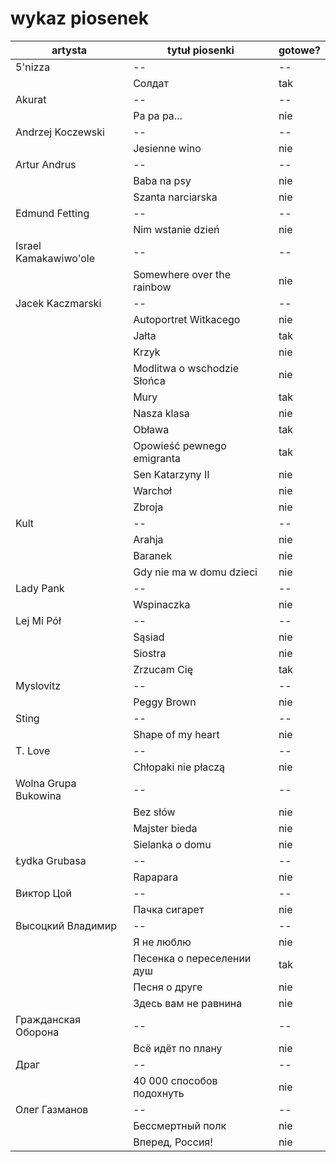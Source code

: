# wykaz piosenek

| artysta               | tytuł piosenki              | gotowe? |
|-----------------------|-----------------------------|---------|
| 5'nizza               | --                          | --      |
|                       | Cолдат                      | tak     |
| Akurat                | --                          | --      |
|                       | Pa pa pa...                 | nie     |
| Andrzej Koczewski     | --                          | --      |
|                       | Jesienne wino               | nie     |
| Artur Andrus          | --                          | --      |
|                       | Baba na psy                 | nie     |
|                       | Szanta narciarska           | nie     |
| Edmund Fetting        | --                          | --      |
|                       | Nim wstanie dzień           | nie     |
| Israel Kamakawiwo'ole | --                          | --      |
|                       | Somewhere over the rainbow  | nie     |
| Jacek Kaczmarski      | --                          | --      |
|                       | Autoportret Witkacego       | nie     |
|                       | Jałta                       | tak     |
|                       | Krzyk                       | nie     |
|                       | Modlitwa o wschodzie Słońca | nie     |
|                       | Mury                        | tak     |
|                       | Nasza klasa                 | nie     |
|                       | Obława                      | tak     |
|                       | Opowieść pewnego emigranta  | tak     |
|                       | Sen Katarzyny II            | nie     |
|                       | Warchoł                     | nie     |
|                       | Zbroja                      | nie     |
| Kult                  | --                          | --      |
|                       | Arahja                      | nie     |
|                       | Baranek                     | nie     |
|                       | Gdy nie ma w domu dzieci    | nie     |
| Lady Pank             | --                          | --      |
|                       | Wspinaczka                  | nie     |
| Lej Mi Pół            | --                          | --      |
|                       | Sąsiad                      | nie     |
|                       | Siostra                     | nie     |
|                       | Zrzucam Cię                 | tak     |
| Myslovitz             | --                          | --      |
|                       | Peggy Brown                 | nie     |
| Sting                 | --                          | --      |
|                       | Shape of my heart           | nie     |
| T. Love               | --                          | --      |
|                       | Chłopaki nie płaczą         | nie     |
| Wolna Grupa Bukowina  | --                          | --      |
|                       | Bez słów                    | nie     |
|                       | Majster bieda               | nie     |
|                       | Sielanka o domu             | nie     |
| Łydka Grubasa         | --                          | --      |
|                       | Rapapara                    | nie     |
| Виктор Цой            | --                          | --      |
|                       | Пачка сигарет               | nie     |
| Высоцкий Владимир     | --                          | --      |
|                       | Я не люблю                  | nie     |
|                       | Песенка о переселении душ   | tak     |
|                       | Песня о друге               | nie     |
|                       | Здесь вам не равнина        | nie     |
| Гражданская Оборона   | --                          | --      |
|                       | Всё идёт по плану           | nie     |
| Драг                  | --                          | --      |
|                       | 40 000 способов подохнуть   | nie     |
| Олег Газманов         | --                          | --      |
|                       | Бессмертный полк            | nie     |
|                       | Вперед, Россия!             | nie     |
